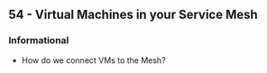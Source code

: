 ## 54 - Virtual Machines in your Service Mesh
### Informational
- How do we connect VMs to the Mesh\?
